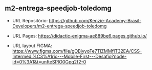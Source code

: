 ## m2-entrega-speedjob-toledomg

- URL Repositório: https://github.com/Kenzie-Academy-Brasil-Developers/m2-entrega-speedjob-toledomg

- URL Pages: https://didactic-enigma-ae889be6.pages.github.io/

- URL layout FIGMA: https://www.figma.com/file/gOBiyyoFe7TlZMMfIT32EA/CSS-Intermedi%C3%A1rio---Mobile-First---Desafio?node-id=0%3A1&t=unfteSPlO0Gpq2f2-0